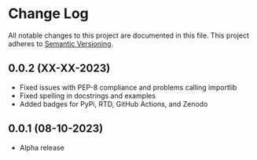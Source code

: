 # Change Log
All notable changes to this project are documented in this file. This project
adheres to [Semantic Versioning](https://semver.org/).

## 0.0.2 (XX-XX-2023)
* Fixed issues with PEP-8 compliance and problems calling importlib
* Fixed spelling in docstrings and examples
* Added badges for PyPi, RTD, GitHub Actions, and Zenodo

## 0.0.1 (08-10-2023)
* Alpha release
